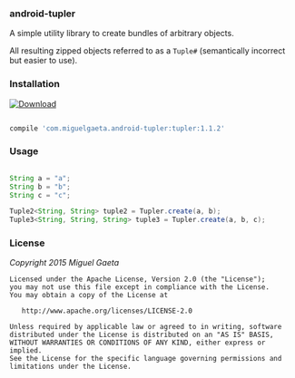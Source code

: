 ### android-tupler

A simple utility library to create bundles of arbitrary objects.

All resulting zipped objects referred to as a `Tuple#` (semantically incorrect but easier to use).

### Installation

[![Download](https://api.bintray.com/packages/mrkcsc/maven/com.miguelgaeta.tupler/images/download.svg)](https://bintray.com/mrkcsc/maven/com.miguelgaeta.tupler/_latestVersion)

```groovy

compile 'com.miguelgaeta.android-tupler:tupler:1.1.2'

```

### Usage

```java

String a = "a";
String b = "b";
String c = "c";

Tuple2<String, String> tuple2 = Tupler.create(a, b);
Tuple3<String, String, String> tuple3 = Tupler.create(a, b, c);

```

### License

*Copyright 2015 Miguel Gaeta*

    Licensed under the Apache License, Version 2.0 (the "License");
    you may not use this file except in compliance with the License.
    You may obtain a copy of the License at

       http://www.apache.org/licenses/LICENSE-2.0

    Unless required by applicable law or agreed to in writing, software
    distributed under the License is distributed on an "AS IS" BASIS,
    WITHOUT WARRANTIES OR CONDITIONS OF ANY KIND, either express or implied.
    See the License for the specific language governing permissions and
    limitations under the License.
